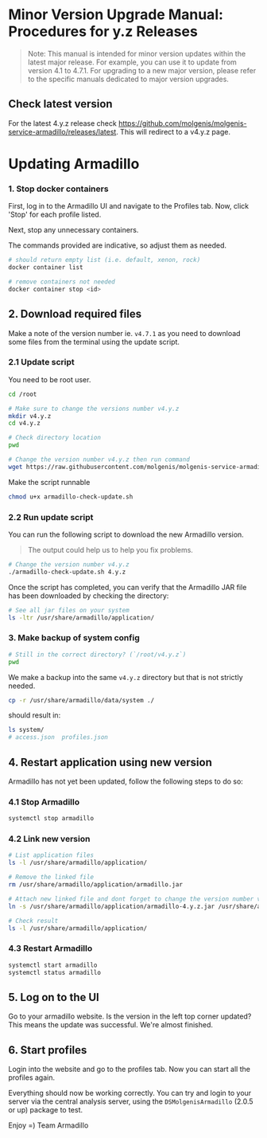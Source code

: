 # Minor Version Upgrade Manual: Procedures for y.z Releases

> Note: This manual is intended for minor version updates within the latest major release. For example, you can use it to update from version 4.1 to 4.7.1. For upgrading to a new major version, please refer to the specific manuals dedicated to major version upgrades.

## Check latest version

For the latest 4.y.z release check https://github.com/molgenis/molgenis-service-armadillo/releases/latest. This will redirect to a v4.y.z page.

# Updating Armadillo

### 1. Stop docker containers

First, log in to the Armadillo UI and navigate to the Profiles tab. Now, click 'Stop' for each profile listed.

Next, stop any unnecessary containers.

The commands provided are indicative, so adjust them as needed.

```bash
# should return empty list (i.e. default, xenon, rock)
docker container list

# remove containers not needed
docker container stop <id>
```

## 2. Download required files

Make a note of the version number ie. `v4.7.1` as you need to download some files from the terminal using the update script.

### 2.1 Update script

You need to be root user.

```bash
cd /root

# Make sure to change the versions number v4.y.z
mkdir v4.y.z
cd v4.y.z

# Check directory location
pwd
```

```bash
# Change the version number v4.y.z then run command
wget https://raw.githubusercontent.com/molgenis/molgenis-service-armadillo/v4.y.z/scripts/install/armadillo-check-update.sh
```

Make the script runnable
```bash
chmod u+x armadillo-check-update.sh
```

### 2.2 Run update script

You can run the following script to download the new Armadillo version.

> The output could help us to help you fix problems.

```bash
# Change the version number v4.y.z
./armadillo-check-update.sh 4.y.z
```

Once the script has completed, you can verify that the Armadillo JAR file has been downloaded by checking the directory:

```bash
# See all jar files on your system
ls -ltr /usr/share/armadillo/application/
```

### 3. Make backup of system config

```bash
# Still in the correct directory? (`/root/v4.y.z`)
pwd
```

We make a backup into the same `v4.y.z` directory but that is not strictly needed.

```bash
cp -r /usr/share/armadillo/data/system ./
```

should result in:

```bash
ls system/
# access.json  profiles.json
```

## 4. Restart application using new version

Armadillo has not yet been updated, follow the following steps to do so:

### 4.1 Stop Armadillo

```bash
systemctl stop armadillo
```

### 4.2 Link new version

```bash
# List application files
ls -l /usr/share/armadillo/application/

# Remove the linked file
rm /usr/share/armadillo/application/armadillo.jar

# Attach new linked file and dont forget to change the version number v4.y.z
ln -s /usr/share/armadillo/application/armadillo-4.y.z.jar /usr/share/armadillo/application/armadillo.jar

# Check result
ls -l /usr/share/armadillo/application/
```

### 4.3 Restart Armadillo

```bash
systemctl start armadillo
systemctl status armadillo
```

## 5. Log on to the UI

Go to your armadillo website. Is the version in the left top corner updated? This means the update was successful. We're
almost finished. 

## 6. Start profiles

Login into the website and go to the profiles tab. Now you can start all the profiles again.

Everything should now be working correctly. You can try and login to your server via the central analysis server, using
the `DSMolgenisArmadillo` (2.0.5 or up) package to test. 

Enjoy =)
Team Armadillo
